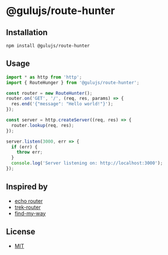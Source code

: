 # @gulujs/route-hunter

## Installation

```
npm install @gulujs/route-hunter
```

## Usage

```js
import * as http from 'http';
import { RouteHunger } from '@gulujs/route-hunter';

const router = new RouteHunter();
router.on('GET', '/', (req, res, params) => {
  res.end('{"message": "Hello world!"}');
});

const server = http.createServer((req, res) => {
  router.lookup(req, res);
});

server.listen(3000, err => {
  if (err) {
    throw err;
  }
  console.log('Server listening on: http://localhost:3000');
});
```

## Inspired by

- [echo router](https://github.com/labstack/echo)
- [trek-router](https://github.com/trekjs/router)
- [find-my-way](https://github.com/delvedor/find-my-way)

## License

- [MIT](LICENSE)
